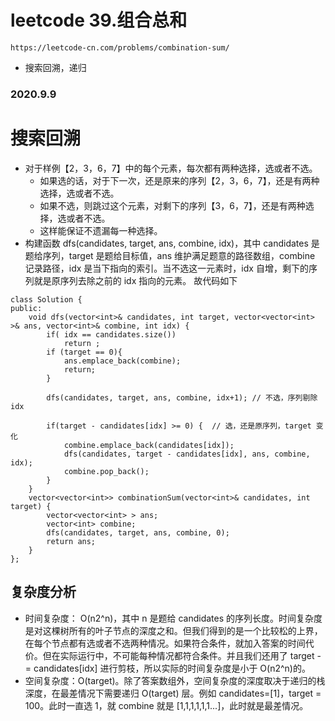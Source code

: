 # leetcode 39.组合总和
`https://leetcode-cn.com/problems/combination-sum/`
* 搜索回溯，递归
### 2020.9.9

# 搜索回溯
* 对于样例【2，3，6，7】中的每个元素，每次都有两种选择，选或者不选。
    * 如果选的话，对于下一次，还是原来的序列【2，3，6，7】，还是有两种选择，选或者不选。
    * 如果不选，则跳过这个元素，对剩下的序列【3，6，7】，还是有两种选择，选或者不选。
    * 这样能保证不遗漏每一种选择。
* 构建函数 dfs(candidates, target, ans, combine, idx)，其中 candidates 是题给序列，target 是题给目标值，ans 维护满足题意的路径数组，combine 记录路径，idx 是当下指向的索引。当不选这一元素时，idx 自增，剩下的序列就是原序列去除之前的 idx 指向的元素。
故代码如下
```
class Solution {
public:
    void dfs(vector<int>& candidates, int target, vector<vector<int> >& ans, vector<int>& combine, int idx) {
        if( idx == candidates.size()) 
            return ;
        if (target == 0){
            ans.emplace_back(combine);
            return;
        }

        dfs(candidates, target, ans, combine, idx+1); // 不选，序列剔除 idx

        if(target - candidates[idx] >= 0) {  // 选，还是原序列，target 变化
            combine.emplace_back(candidates[idx]);
            dfs(candidates, target - candidates[idx], ans, combine, idx);
            combine.pop_back();
        }
    }
    vector<vector<int>> combinationSum(vector<int>& candidates, int target) {
        vector<vector<int> > ans;
        vector<int> combine;
        dfs(candidates, target, ans, combine, 0);
        return ans;
    }
};
```

## 复杂度分析
* 时间复杂度： O(n2^n)，其中 n 是题给 candidates 的序列长度。时间复杂度是对这棵树所有的叶子节点的深度之和。但我们得到的是一个比较松的上界，在每个节点都有选或者不选两种情况。如果符合条件，就加入答案的时间代价。但在实际运行中，不可能每种情况都符合条件。并且我们还用了 target -= candidates[idx] 进行剪枝，所以实际的时间复杂度是小于 O(n2^n)的。
* 空间复杂度：O(target)。除了答案数组外，空间复杂度的深度取决于递归的栈深度，在最差情况下需要递归 O(target) 层。例如 candidates=[1]，target = 100。此时一直选 1，就 combine 就是 [1,1,1,1,1,1...]，此时就是最差情况。 